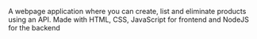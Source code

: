 A webpage application where you can create, list and eliminate products using an API. Made with HTML, CSS, JavaScript for frontend and NodeJS for the backend